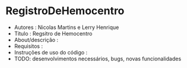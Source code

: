 # RegistroDeHemocentro


  - Autores : Nicolas Martins e  Lerry Henrique
  - Título : Regsitro de Hemocentro
  - About/descrição :
  - Requisitos : 
  - Instruções de uso do código : 
  - TODO: desenvolvimentos necessários, bugs, novas funcionalidades
